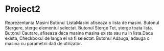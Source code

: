 # Proiect2
Reprezentanta Masini
Butonul ListaMasini afiseaza o lista de masini.
Butonul Stergere, sterge elementul selectat.
Butonul Sterge Tot, sterge toata lista.
Butonul Cautare, afiseaza daca masina masina exista sau nu in lista.Daca exista, Checkboxul de langa el va fi selectat.
Butonul Adauga, adauga o masina cu parametrii dati de utilizator.

